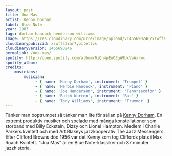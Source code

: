 ```yaml
---
layout: post
title: Una Mas
artist: Kenny Dorham
label: Blue Note
year: 1963
tags: dorham hancock henderson williams
image: https://res.cloudinary.com/urre/image/upload/v1465690246/xzwffs3iar7yoitetlvs.jpg
cloudinarypublicid: xzwffs3iar7yoitetlvs
cloudinaryversion: 1465690246
permalink: /una-mas/
spotify: http://open.spotify.com/album/6iQh4pEuOEgA9UxVaAxrwx
spotify_album: 
credits:
    musicians:
        musician:
             - { name: 'Kenny Dorham', instrument: 'Trumpet' }
             - { name: 'Herbie Hancock', instrument: 'Piano' }
             - { name: 'Joe Henderson', instrument: 'Tenorsaxofon' }
             - { name: 'Butch Warren', instrument: 'Bas' }
             - { name: 'Tony Williams', instrument: 'Trummor' }
---
```


Tänker man boptrumpet så tänker man lite för sällan på <a href="http://en.wikipedia.org/wiki/Kenny_Dorham">Kenny Dorham</a>. En extremt produktiv musiker och spelade med många konstellationer som storband med Billy Eckstein, Dizzy och Lionel Hampton. Medlem i Charlie Parkers kvintett och med Art Blakeys jazzkooperativ The Jazz Messengers. Efter Clifford Browns död 1956 var det Kenny som tog Cliffords plats i Max Roach Kvintett. "Una Mas" är en Blue Note-klassiker och 37 minuter jazzhistoria.